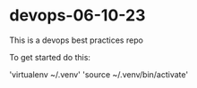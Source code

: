 # devops-06-10-23
This is a devops best practices repo

To get started do this:

'virtualenv ~/.venv'
'source ~/.venv/bin/activate'